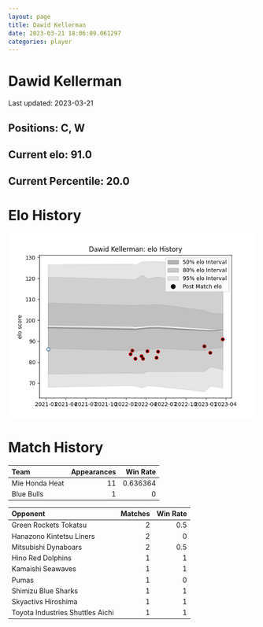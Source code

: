 ```yaml
---  
layout: page  
title: Dawid Kellerman  
date: 2023-03-21 18:06:09.061297  
categories: player  
---
```

# Dawid Kellerman


Last updated: 2023-03-21
## Positions: C, W

## Current elo: 91.0

## Current Percentile: 20.0

# Elo History


![elo history](history_DawidKellerman.png)
# Match History


| Team           |   Appearances |   Win Rate |
|:---------------|--------------:|-----------:|
| Mie Honda Heat |            11 |   0.636364 |
| Blue Bulls     |             1 |   0        |

| Opponent                         |   Matches |   Win Rate |
|:---------------------------------|----------:|-----------:|
| Green Rockets Tokatsu            |         2 |        0.5 |
| Hanazono Kintetsu Liners         |         2 |        0   |
| Mitsubishi Dynaboars             |         2 |        0.5 |
| Hino Red Dolphins                |         1 |        1   |
| Kamaishi Seawaves                |         1 |        1   |
| Pumas                            |         1 |        0   |
| Shimizu Blue Sharks              |         1 |        1   |
| Skyactivs Hiroshima              |         1 |        1   |
| Toyota Industries Shuttles Aichi |         1 |        1   |